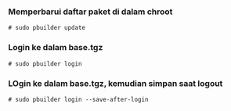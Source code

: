 ### Memperbarui daftar paket di dalam chroot

```
# sudo pbuilder update
```

### Login ke dalam base.tgz

```
# sudo pbuilder login
```

### LOgin ke dalam base.tgz, kemudian simpan saat logout

```
# sudo pbuilder login --save-after-login
```
